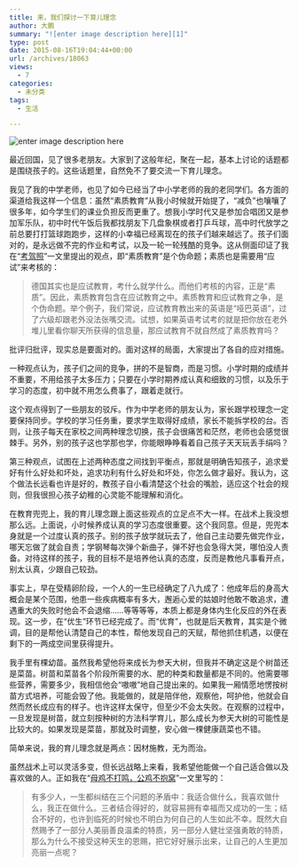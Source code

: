 ```yaml
---
title: 来，我们探讨一下育儿理念
author: 大鹏
summary: "![enter image description here][1]"
type: post
date: 2015-08-16T19:04:44+00:00
url: /archives/18063
views:
  - 7
categories:
  - 未分类
tags:
  - 生活

---
```

![enter image description here][1]

最近回国，见了很多老朋友。大家到了这般年纪，聚在一起，基本上讨论的话题都是围绕孩子的。这些话题里，自然免不了要交流一下育儿理念。

我见了我的中学老师，也见了如今已经当了中小学老师的我的老同学们。各方面的渠道给我这样一个信息：虽然“素质教育”从我小时候就开始提了，“减负”也嚷嚷了很多年，如今学生们的课业负担反而更重了。想我小学时代又是参加合唱团又是参加军乐队，初中时代午饭后我都找朋友下几盘象棋或者打乒乓球，高中时代放学之前总要打打篮球跑跑步，这样的小幸福已经离现在的孩子们越来越远了。孩子们面对的，是永远做不完的作业和考试，以及一轮一轮残酷的竞争。这从侧面印证了我在“[考驾照][2]”一文里提出的观点，即“素质教育”是个伪命题；素质也是需要用“应试”来考核的：

> 德国其实也是应试教育，考什么就学什么。而他们考核的内容，正是“素质”。因此，素质教育包含在应试教育之中。素质教育和应试教育之争，是个伪命题。举个例子，我们常说，应试教育教出来的英语是“哑巴英语”，过了六级却跟老外没法张嘴交流。试想，如果英语考试考的就是把你放在老外堆儿里看你聊天所获得的信息量，那应试教育不就自然成了素质教育吗？

批评归批评，现实总是要面对的。面对这样的局面，大家提出了各自的应对措施。

一种观点认为，孩子们之间的竞争，拼的不是智商，而是习惯。小学时期的成绩并不重要，不用给孩子太多压力；只要在小学时期养成认真和细致的习惯，以及乐于学习的态度，初中就不用怎么费事了，跟着走就行。

这个观点得到了一些朋友的驳斥。作为中学老师的朋友认为，家长跟学校理念一定要保持同步。学校的学习任务重，要求学生取得好成绩，家长不能拆学校的台。否则，让孩子每天在家校之间两种理念切换，孩子会很痛苦和茫然，老师也会感觉很棘手。另外，别的孩子这也学那也学，你能眼睁睁看着自己孩子天天玩丢手绢吗？

第三种观点，试图在上述两种态度之间找到平衡点，那就是明确告知孩子，追求爱好有什么好处和坏处，追求功利有什么好处和坏处，你怎么做才最好。我认为，这个做法长远看也许是好的，教孩子自小看清楚这个社会的嘴脸，适应这个社会的规则，但我很担心孩子幼稚的心灵能不能理解和消化。

在教育兜兜上，我的育儿理念跟上面这些观点的立足点不大一样。在战术上我没想那么远。上面说，小时候养成认真的学习态度很重要。这个我同意。但是，兜兜本身就是一个过度认真的孩子。别的孩子放学就玩去了，他自己主动要先做完作业，哪天忘做了就会自责；学钢琴每次弹个新曲子，弹不好也会急得大哭，哪怕没人责备。对待这样的孩子，我的目标不是培养他认真的态度，反而是教他凡事看开点，别太认真，少跟自己较劲。

事实上，早在受精卵阶段，一个人的一生已经确定了八九成了：他成年后的身高大概会是某个范围，他患一些疾病概率有多大，邂逅心爱的姑娘时他敢不敢追求，遭遇重大的失败时他会不会退缩……等等等等，本质上都是身体内生化反应的外在表现。这一步，在“优生”环节已经完成了。而“优育”，也就是后天教育，其实是个微调，目的是帮他认清楚自己的本性，帮他发现自己的天赋，帮他抓住机遇，以便在剩下的一两成空间里获得提升。

我手里有棵幼苗。虽然我希望他将来成长为参天大树，但我并不确定这是个树苗还是菜苗。树苗和菜苗各个阶段所需要的水、肥的种类和数量都是不同的。他需要哪些营养，需要多少，我相信他会“嗷嗷”地自己提出来的。如果我一厢情愿地愣按树苗方式培养，可能会毁了他。我能做的，就是陪伴他，观察他，呵护他，他就会自然而然长成应有的样子。也许这样太保守，但至少不会太失败。在观察的过程中，一旦发现是树苗，就立刻按种树的方法科学育儿，那么成长为参天大树的可能性是比较大的。如果发现是菜苗，那就及时调整，安心做一棵健康蔬菜也不错。

简单来说，我的育儿理念就是两点：因材施教，无为而治。

虽然战术上可以灵活多变，但长远战略上来看，我希望他能做一个自己适合做以及喜欢做的人。正如我在“[母鸡不打鸣，公鸡不抱窝][3]”一文里写的：

> 有多少人，一生都纠结在三个问题的矛盾中：我适合做什么，我喜欢做什么，我正在做什么。三者结合得好的，就容易拥有幸福而又成功的一生；结合不好的，也许到临死的时候也不明白为何自己的人生如此不幸。既然大自然赐予了一部分人美丽善良温柔的特质，另一部分人健壮坚强勇敢的特质，那么为什么不接受这种天生的恩赐，把它好好展示出来，让自己的人生更加亮丽一点呢？

 [1]: https://alaianlife.files.wordpress.com/2015/02/human-life-wallpaper.jpg?w=1200
 [2]: http://pzhao.org/archives/15557
 [3]: http://pzhao.org/archives/13233
